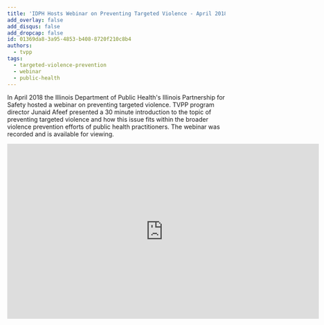 ```yaml
---
title: 'IDPH Hosts Webinar on Preventing Targeted Violence - April 2018'
add_overlay: false
add_disqus: false
add_dropcap: false
id: 01369da8-3a95-4853-b408-8720f210c8b4
authors:
  - tvpp
tags:
  - targeted-violence-prevention
  - webinar
  - public-health
---
```

In April 2018 the Illinois Department of Public Health's Illinois Partnership for Safety hosted a webinar on preventing targeted violence. TVPP program director Junaid Afeef presented a 30 minute introduction to the topic of preventing targeted violence and how this issue fits within the broader violence prevention efforts of public health practitioners. The webinar was recorded and is available for viewing.

<!-- copy and paste. Modify height and width if desired. --><iframe class="tscplayer_inline smart-player-embed-container-iframe embeddedObject" name="tsc_player" scrolling="no" frameborder="0" type="text/html" style="overflow:hidden;" src="https://www.screencast.com/users/IDPH-OPR/folders/Injury Prevention/media/59a1533e-5130-4c4a-9861-7ac00770f2ac/embed" height="405" width="720" webkitallowfullscreen mozallowfullscreen allowfullscreen></iframe>